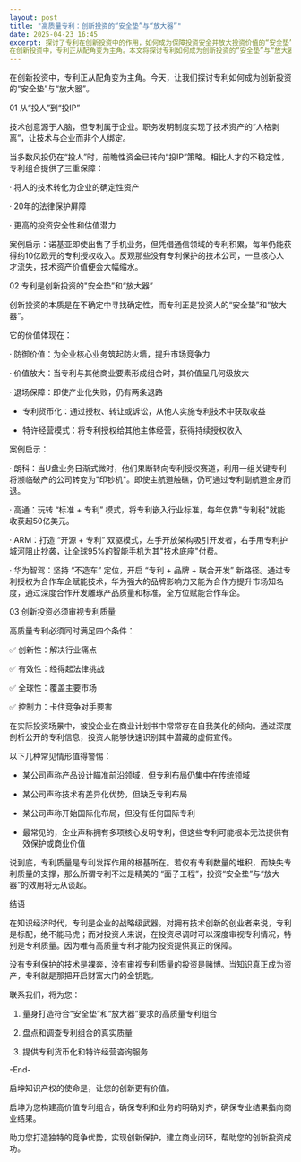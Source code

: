 ```yaml
---
layout: post
title: "高质量专利：创新投资的“安全垫”与“放大器”"
date: 2025-04-23 16:45
excerpt: 探讨了专利在创新投资中的作用，如何成为保障投资安全并放大投资价值的“安全垫”与“放大器”，并强调了审视专利质量的重要性。
在创新投资中，专利正从配角变为主角。本文将探讨专利如何成为创新投资的“安全垫”与“放大器”。
---
```

在创新投资中，专利正从配角变为主角。今天，让我们探讨专利如何成为创新投资的“安全垫”与“放大器”。

01 从“投人”到“投IP”

技术创意源于人脑，但专利属于企业。职务发明制度实现了技术资产的“人格剥离”，让技术与企业而非个人绑定。

当多数风投仍在“投人”时，前瞻性资金已转向“投IP”策略。相比人才的不稳定性，专利组合提供了三重保障：

· 将人的技术转化为企业的确定性资产

· 20年的法律保护屏障

· 更高的投资安全性和估值潜力

案例启示：诺基亚即使出售了手机业务，但凭借通信领域的专利积累，每年仍能获得约10亿欧元的专利授权收入。反观那些没有专利保护的技术公司，一旦核心人才流失，技术资产价值便会大幅缩水。

02 专利是创新投资的"安全垫”和“放大器”

创新投资的本质是在不确定中寻找确定性，而专利正是投资人的“安全垫”和“放大器”。

它的价值体现在：

· 防御价值：为企业核心业务筑起防火墙，提升市场竞争力

· 价值放大：当专利与其他商业要素形成组合时，其价值呈几何级放大

· 退场保障：即使产业化失败，仍有两条退路

- 专利货币化：通过授权、转让或诉讼，从他人实施专利技术中获取收益

- 特许经营模式：将专利授权给其他主体经营，获得持续授权收入

案例启示：

· 朗科：当U盘业务日渐式微时，他们果断转向专利授权赛道，利用一组关键专利将濒临破产的公司转变为"印钞机"。即使主航道触礁，仍可通过专利副航道全身而退。

· 高通：玩转 “标准 + 专利” 模式，将专利嵌入行业标准，每年仅靠"专利税"就能收获超50亿美元。

· ARM：打造 “开源 + 专利” 双驱模式，左手开放架构吸引开发者，右手用专利护城河阻止抄袭，让全球95%的智能手机为其"技术底座"付费。

· 华为智驾：坚持 “不造车” 定位，开启 “专利 + 品牌 + 联合开发” 新路径。通过专利授权为合作车企赋能技术，华为强大的品牌影响力又能为合作方提升市场知名度，通过深度合作开发雕琢产品质量和标准，全方位赋能合作车企。

03 创新投资必须审视专利质量

高质量专利必须同时满足四个条件：

✅ 创新性：解决行业痛点

✅ 有效性：经得起法律挑战

✅ 全球性：覆盖主要市场

✅ 控制力：卡住竞争对手要害

在实际投资场景中，被投企业在商业计划书中常常存在自我美化的倾向。通过深度剖析公开的专利信息，投资人能够快速识别其中潜藏的虚假宣传。

以下几种常见情形值得警惕：

- 某公司声称产品设计瞄准前沿领域，但专利布局仍集中在传统领域

- 某公司声称技术有差异化优势，但缺乏专利布局

- 某公司声称开始国际化布局，但没有任何国际专利

- 最常见的，企业声称拥有多项核心发明专利，但这些专利可能根本无法提供有效保护或商业价值

说到底，专利质量是专利发挥作用的根基所在。若仅有专利数量的堆积，而缺失专利质量的支撑，那么所谓专利不过是精美的 “面子工程”，投资“安全垫”与“放大器”的效用将无从谈起。

结语

在知识经济时代，专利是企业的战略级武器。对拥有技术创新的创业者来说，专利是标配，绝不能马虎；而对投资人来说，在投资尽调时可以深度审视专利情况，特别是专利质量。因为唯有高质量专利才能为投资提供真正的保障。

没有专利保护的技术是裸奔，没有审视专利质量的投资是赌博。当知识真正成为资产，专利就是那把开启财富大门的金钥匙。

联系我们，将为您：

1. 量身打造符合“安全垫”和“放大器”要求的高质量专利组合

2. 盘点和调查专利组合的真实质量

3. 提供专利货币化和特许经营咨询服务

-End-

启坤知识产权的使命是，让您的创新更有价值。

启坤为您构建高价值专利组合，确保专利和业务的明确对齐，确保专业结果指向商业结果。

助力您打造独特的竞争优势，实现创新保护，建立商业闭环，帮助您的创新投资成功。